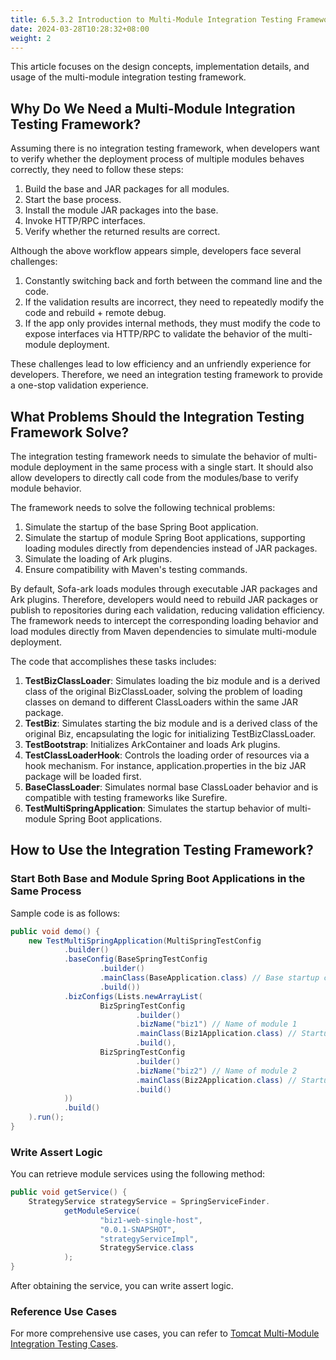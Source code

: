 ```yaml
---
title: 6.5.3.2 Introduction to Multi-Module Integration Testing Framework
date: 2024-03-28T10:28:32+08:00
weight: 2
---
```

This article focuses on the design concepts, implementation details, and usage of the multi-module integration testing framework.

## Why Do We Need a Multi-Module Integration Testing Framework?
Assuming there is no integration testing framework, when developers want to verify whether the deployment process of multiple modules behaves correctly, they need to follow these steps:
1. Build the base and JAR packages for all modules.
2. Start the base process.
3. Install the module JAR packages into the base.
4. Invoke HTTP/RPC interfaces.
5. Verify whether the returned results are correct.

Although the above workflow appears simple, developers face several challenges:
1. Constantly switching back and forth between the command line and the code.
2. If the validation results are incorrect, they need to repeatedly modify the code and rebuild + remote debug.
3. If the app only provides internal methods, they must modify the code to expose interfaces via HTTP/RPC to validate the behavior of the multi-module deployment.

These challenges lead to low efficiency and an unfriendly experience for developers. Therefore, we need an integration testing framework to provide a one-stop validation experience.

## What Problems Should the Integration Testing Framework Solve?
The integration testing framework needs to simulate the behavior of multi-module deployment in the same process with a single start. It should also allow developers to directly call code from the modules/base to verify module behavior.

The framework needs to solve the following technical problems:
1. Simulate the startup of the base Spring Boot application.
2. Simulate the startup of module Spring Boot applications, supporting loading modules directly from dependencies instead of JAR packages.
3. Simulate the loading of Ark plugins.
4. Ensure compatibility with Maven's testing commands.

By default, Sofa-ark loads modules through executable JAR packages and Ark plugins. Therefore, developers would need to rebuild JAR packages or publish to repositories during each validation, reducing validation efficiency. The framework needs to intercept the corresponding loading behavior and load modules directly from Maven dependencies to simulate multi-module deployment.

The code that accomplishes these tasks includes:
1. **TestBizClassLoader**: Simulates loading the biz module and is a derived class of the original BizClassLoader, solving the problem of loading classes on demand to different ClassLoaders within the same JAR package.
2. **TestBiz**: Simulates starting the biz module and is a derived class of the original Biz, encapsulating the logic for initializing TestBizClassLoader.
3. **TestBootstrap**: Initializes ArkContainer and loads Ark plugins.
4. **TestClassLoaderHook**: Controls the loading order of resources via a hook mechanism. For instance, application.properties in the biz JAR package will be loaded first.
5. **BaseClassLoader**: Simulates normal base ClassLoader behavior and is compatible with testing frameworks like Surefire.
6. **TestMultiSpringApplication**: Simulates the startup behavior of multi-module Spring Boot applications.

## How to Use the Integration Testing Framework?
### Start Both Base and Module Spring Boot Applications in the Same Process
Sample code is as follows:
```java
public void demo() {
    new TestMultiSpringApplication(MultiSpringTestConfig
            .builder()
            .baseConfig(BaseSpringTestConfig
                    .builder()
                    .mainClass(BaseApplication.class) // Base startup class
                    .build())
            .bizConfigs(Lists.newArrayList(
                    BizSpringTestConfig
                            .builder()
                            .bizName("biz1") // Name of module 1
                            .mainClass(Biz1Application.class) // Startup class of module 1
                            .build(),
                    BizSpringTestConfig
                            .builder()
                            .bizName("biz2") // Name of module 2
                            .mainClass(Biz2Application.class) // Startup class of module 2
                            .build()
            ))
            .build()
    ).run();
}
```
### Write Assert Logic
You can retrieve module services using the following method:
```java
public void getService() {
    StrategyService strategyService = SpringServiceFinder.
            getModuleService(
                    "biz1-web-single-host",
                    "0.0.1-SNAPSHOT",
                    "strategyServiceImpl",
                    StrategyService.class
            );
}
```
After obtaining the service, you can write assert logic.

### Reference Use Cases
For more comprehensive use cases, you can refer to [Tomcat Multi-Module Integration Testing Cases](https://github.com/koupleless/samples/blob/main/springboot-samples/web/tomcat/tomcat-web-integration-test/README-zh_CN.md).
